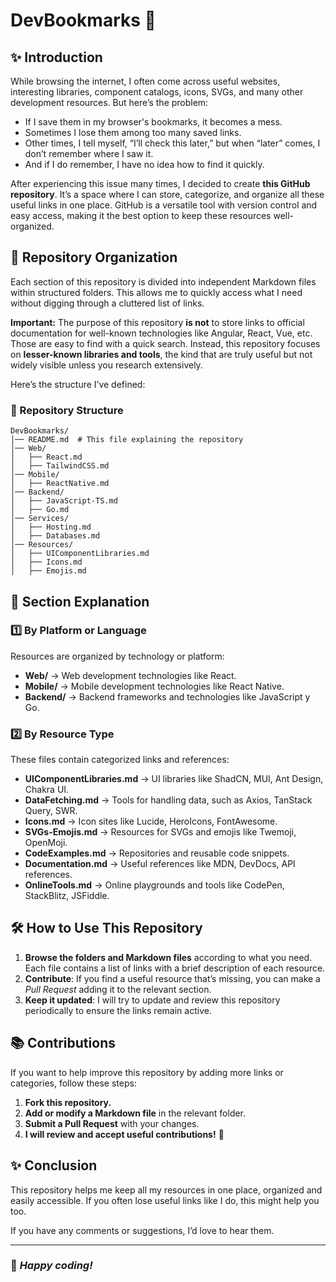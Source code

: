# DevBookmarks 📂

## ✨ Introduction

While browsing the internet, I often come across useful websites, interesting libraries, component
catalogs, icons, SVGs, and many other development resources. But here’s the problem:

- If I save them in my browser's bookmarks, it becomes a mess.
- Sometimes I lose them among too many saved links.
- Other times, I tell myself, “I’ll check this later,” but when “later” comes, I don’t remember
  where I saw it.
- And if I do remember, I have no idea how to find it quickly.

After experiencing this issue many times, I decided to create **this GitHub repository**. It’s
a space where I can store, categorize, and organize all these useful links in one place. GitHub
is a versatile tool with version control and easy access, making it the best option to keep these
resources well-organized.

## 🔄 Repository Organization

Each section of this repository is divided into independent Markdown files within structured
folders. This allows me to quickly access what I need without digging through a cluttered list of
links.

**Important:** The purpose of this repository **is not** to store links to official documentation
for well-known technologies like Angular, React, Vue, etc. Those are easy to find with a quick
search.
Instead, this repository focuses on **lesser-known libraries and tools**, the kind that are truly
useful but not widely visible unless you research extensively.

Here’s the structure I’ve defined:

### 📑 Repository Structure

```plaintext
DevBookmarks/
│── README.md  # This file explaining the repository
│── Web/
│   ├── React.md
│   ├── TailwindCSS.md
│── Mobile/
│   ├── ReactNative.md
│── Backend/
│   ├── JavaScript-TS.md
│   ├── Go.md
│── Services/
│   ├── Hosting.md
│   ├── Databases.md
│── Resources/
│   ├── UIComponentLibraries.md
│   ├── Icons.md
│   ├── Emojis.md
```

## 📝 Section Explanation

### 1️⃣ **By Platform or Language**

Resources are organized by technology or platform:

- **Web/** → Web development technologies like React.
- **Mobile/** → Mobile development technologies like React Native.
- **Backend/** → Backend frameworks and technologies like JavaScript y Go.

### 2️⃣ **By Resource Type**

These files contain categorized links and references:

- **UIComponentLibraries.md** → UI libraries like ShadCN, MUI, Ant Design, Chakra UI.
- **DataFetching.md** → Tools for handling data, such as Axios, TanStack Query, SWR.
- **Icons.md** → Icon sites like Lucide, HeroIcons, FontAwesome.
- **SVGs-Emojis.md** → Resources for SVGs and emojis like Twemoji, OpenMoji.
- **CodeExamples.md** → Repositories and reusable code snippets.
- **Documentation.md** → Useful references like MDN, DevDocs, API references.
- **OnlineTools.md** → Online playgrounds and tools like CodePen, StackBlitz, JSFiddle.

## 🛠️ How to Use This Repository

1. **Browse the folders and Markdown files** according to what you need. Each file contains a list
   of links with a brief description of each resource.
2. **Contribute**: If you find a useful resource that’s missing, you can make a _Pull Request_
   adding it to the relevant section.
3. **Keep it updated**: I will try to update and review this repository periodically to ensure the
   links remain active.

## 📚 Contributions

If you want to help improve this repository by adding more links or categories, follow these steps:

1. **Fork this repository.**
2. **Add or modify a Markdown file** in the relevant folder.
3. **Submit a Pull Request** with your changes.
4. **I will review and accept useful contributions!** 🙌

## ✨ Conclusion

This repository helps me keep all my resources in one place, organized and easily accessible. If you
often lose useful links like I do, this might help you too.

If you have any comments or suggestions, I’d love to hear them.

---

### 🚀 _Happy coding!_
